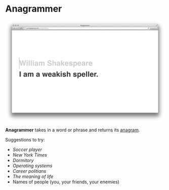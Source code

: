 # Anagrammer

![Anagrammer screenshot](anagrammer-screenshot.png)

**Anagrammer** takes in a word or phrase and returns its [anagram](http://en.wikipedia.org/wiki/Anagram).

Suggestions to try:

- *Soccer player*
- *New York Times*
- *Dormitory*
- *Operating systems*
- *Career politians*
- *The meaning of life*
- Names of people (you, your friends, your enemies)